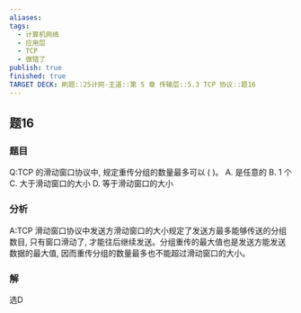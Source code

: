 ```yaml
---
aliases: 
tags:
  - 计算机网络
  - 应用层
  - TCP
  - 做错了
publish: true
finished: true
TARGET DECK: 刷题::25计网-王道::第 5 章 传输层::5.3 TCP 协议::题16
---
```


## 题16
### 题目
Q:TCP 的滑动窗口协议中, 规定重传分组的数量最多可以 ( )。
A. 是任意的 B. 1 个
C. 大于滑动窗口的大小 D. 等于滑动窗口的大小
### 分析
A:TCP 滑动窗口协议中发送方滑动窗口的大小规定了发送方最多能够传送的分组数目, 只有窗口滑动了, 才能往后继续发送。分组重传的最大值也是发送方能发送数据的最大值, 因而重传分组的数量最多也不能超过滑动窗口的大小。
### 解
选D
<!--ID: 1719759699211-->


